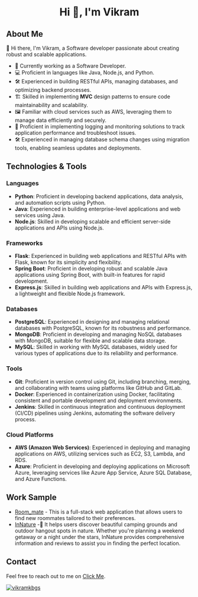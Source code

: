 <h1 align="center">Hi 👋, I'm Vikram</h1>

## About Me

👋 Hi there, I'm Vikram, a Software developer passionate about creating robust and scalable applications.

- 💼 Currently working as a Software Developer.
- 💻 Proficient in languages like Java, Node.js, and Python.
- 🛠️ Experienced in building RESTful APIs, managing databases, and optimizing backend processes.
- 🏗️ Skilled in implementing **MVC** design patterns to ensure code maintainability and scalability.
- 🖼️ Familiar with cloud services such as AWS, leveraging them to manage data efficiently and securely.
- 📝 Proficient in implementing logging and monitoring solutions to track application performance and troubleshoot issues.
- 🛠️ Experienced in managing database schema changes using migration tools, enabling seamless updates and deployments.

## Technologies & Tools

### Languages
- **Python**: Proficient in developing backend applications, data analysis, and automation scripts using Python.
- **Java**: Experienced in building enterprise-level applications and web services using Java.
- **Node.js**: Skilled in developing scalable and efficient server-side applications and APIs using Node.js.

### Frameworks
- **Flask**: Experienced in building web applications and RESTful APIs with Flask, known for its simplicity and flexibility.
- **Spring Boot**: Proficient in developing robust and scalable Java applications using Spring Boot, with built-in features for rapid development.
- **Express.js**: Skilled in building web applications and APIs with Express.js, a lightweight and flexible Node.js framework.

### Databases
- **PostgreSQL**: Experienced in designing and managing relational databases with PostgreSQL, known for its robustness and performance.
- **MongoDB**: Proficient in developing and managing NoSQL databases with MongoDB, suitable for flexible and scalable data storage.
- **MySQL**: Skilled in working with MySQL databases, widely used for various types of applications due to its reliability and performance.

### Tools
- **Git**: Proficient in version control using Git, including branching, merging, and collaborating with teams using platforms like GitHub and GitLab.
- **Docker**: Experienced in containerization using Docker, facilitating consistent and portable development and deployment environments.
- **Jenkins**: Skilled in continuous integration and continuous deployment (CI/CD) pipelines using Jenkins, automating the software delivery process.

### Cloud Platforms
- **AWS (Amazon Web Services)**: Experienced in deploying and managing applications on AWS, utilizing services such as EC2, S3, Lambda, and RDS.
- **Azure**: Proficient in developing and deploying applications on Microsoft Azure, leveraging services like Azure App Service, Azure SQL Database, and Azure Functions.

## Work Sample

- [Room_mate](https://github.com/vikramkbgs/room-mate-v2) - This is a full-stack web application that allows users to find new roommates tailored to their preferences.
- [InNature](https://github.com/vikramkbgs/InNature) -🎉 It helps users discover beautiful camping grounds and outdoor hangout spots in nature. Whether you're planning a weekend getaway or a night under the stars, InNature provides comprehensive information and reviews to assist you in finding the perfect location.

## Contact

Feel free to reach out to me on [Click Me](https://github.com/vikramkbgs/vikramkbgs/issues).
<p align="left"> <a href="#"><img src="https://github-profile-trophy.vercel.app/?username=vikramkbgs&theme=darkhub&row=1&column=8" alt="vikramkbgs" /></a></p>
